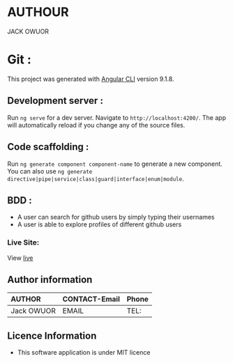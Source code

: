 # AUTHOUR
JACK OWUOR

# Git :

This project was generated with [Angular CLI](https://github.com/angular/angular-cli) version 9.1.8.

## Development server :

Run `ng serve` for a dev server. Navigate to `http://localhost:4200/`. The app will automatically reload if you change any of the source files.

## Code scaffolding :

Run `ng generate component component-name` to generate a new component. You can also use `ng generate directive|pipe|service|class|guard|interface|enum|module`.

## BDD :

* A user can search for github users by simply typing their usernames
* A user is able to explore profiles of different github users



### Live Site:
View [live]()

## Author information

|AUTHOR | CONTACT-Email|Phone|
|:------|:------------|:-----|
|Jack OWUOR|EMAIL|TEL:|

##  Licence Information

* This software application is under MIT licence